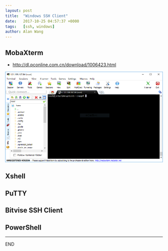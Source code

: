 ```yaml
---
layout: post
title:  "Windows SSH Client"
date:   2017-10-25 04:57:37 +0000
tags:   [ssh, windows]
author: Alan Wang
---
```


## MobaXterm

- http://dl.pconline.com.cn/download/1006423.html

![](/assets/images/2017-10-25-windows-ssh-client/mobaxterm.png)

## Xshell

## PuTTY

## Bitvise SSH Client

## PowerShell

---
END

